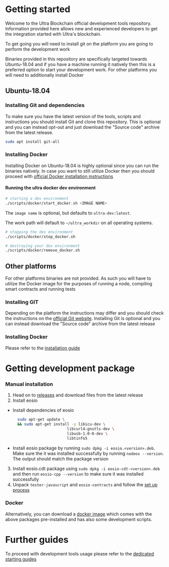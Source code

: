 # Getting started

Welcome to the Ultra Blockchain official development tools repository. Information provided here allows new and experienced developers to get the integration started with Ultra's blockchain.

To get going you will need to install git on the platform you are going to perform the development work

Binaries provided in this repository are specifically targeted towards Ubuntu-18.04 and if you have a machine running it natively then this is a preferred option to start your development work. For other platforms you will need to additionally install Docker

## Ubuntu-18.04

### Installing Git and dependencies

To make sure you have the latest version of the tools, scripts and instructions you should install Git and clone this repository. This is optional and you can instead opt-out and just download the "Source code" archive from the latest release.

```sh
sudo apt install git-all
```

### Installing Docker

Installing Docker on Ubuntu-18.04 is highly optional since you can run the binaries natively. In case you want to still utilize Docker then you should proceed with [official Docker installation instructions](https://docs.docker.com/engine/install/ubuntu/)

#### Running the ultra docker dev environment
```sh
# starting a dev environment
./scripts/docker/start_docker.sh <IMAGE NAME> 
```
The `image name` is optional, but defaults to `ultra-dev:latest`.

The work path will default to `~/ultra_workdir` on all operating systems. 

```sh
# stopping the dev environment
./scripts/docker/stop_docker.sh

# destroying your dev environment
./scripts/docker/remove_docker.sh
```

## Other platforms

For other platforms binaries are not provided. As such you will have to utilize the Docker image for the purposes of running a node, compiling smart contracts and running tests

### Installing GIT

Depending on the platform the instructions may differ and you should check the instructions on the [official Git website](https://git-scm.com/downloads). Installing Git is optional and you can instead download the "Source code" archive from the latest release

### Installing Docker

Please refer to the [installation guide](https://docs.docker.com/engine/install/)

# Getting development package

### Manual installation
1. Head on to [releases](https://github.com/ultraio/blockchain-development-tools/releases) and download files from the latest release
2. Install eosio

* Install dependencies of eosio
  ```sh
    sudo apt-get update \
    && sudo apt-get install -y libicu-dev \
                          libcurl4-gnutls-dev \
                          libusb-1.0-0-dev \
                          libtinfo5
  ```
* Install eosio package by running `sudo dpkg -i eosio.<version>.deb`. Make sure the it was installed successfully by running `nodeos --version`. The output should match the package version

3. Install eosio.cdt package using `sudo dpkg -i eosio-cdt-<version>.deb` and then run `eosio-cpp --version` to make sure it was installed successfully
4. Unpack `tester-javascript` and `eosio-contracts` and follow the [set up process](guides/16_writing-tests-for-smart-contract.md)

### Docker
Alternatively, you can download a [docker image](https://eu.gcr.io/acoustic-arch-243714/blockchain-development-tools) which comes with the above packages pre-installed and has also some development scripts.

# Further guides

To proceed with development tools usage please refer to the [dedicated starting guides](guides)
